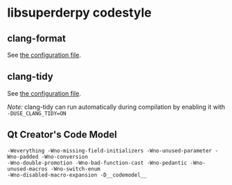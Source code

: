 # libsuperderpy codestyle

## clang-format

See [the configuration file](.clang-format).

## clang-tidy

See [the configuration file](.clang-tidy).

*Note:* clang-tidy can run automatically during compilation by enabling it with `-DUSE_CLANG_TIDY=ON`

## Qt Creator's Code Model

```
-Weverything -Wno-missing-field-initializers -Wno-unused-parameter -Wno-padded -Wno-conversion
-Wno-double-promotion -Wno-bad-function-cast -Wno-pedantic -Wno-unused-macros -Wno-switch-enum
-Wno-disabled-macro-expansion -D__codemodel__
```
